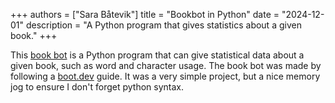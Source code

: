 +++
authors = ["Sara Båtevik"]
title = "Bookbot in Python"
date = "2024-12-01"
description = "A Python program that gives statistics about a given book."
+++

This [book bot](https://github.com/sassybunsthebun/bookbot) is a Python program that can give statistical data about a given book, such as word and character usage. The book bot was made by following a [boot.dev](https://www.boot.dev/courses/build-bookbot-python) guide. It was a very simple project, but a nice memory jog to ensure I don't forget python syntax.

